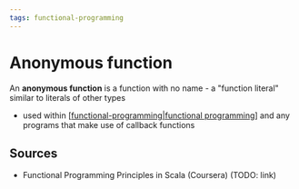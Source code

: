 ```yaml
---
tags: functional-programming
---
```


# Anonymous function

An **anonymous function** is a function with no name - a "function literal" similar to literals of other types

- used within [[functional-programming|functional programming]] and any programs that make use of callback functions

## Sources

- Functional Programming Principles in Scala (Coursera) (TODO: link)

[//begin]: # "Autogenerated link references for markdown compatibility"
[functional-programming|functional programming]: functional-programming "Functional programming"
[//end]: # "Autogenerated link references"
